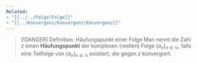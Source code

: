 ```yaml
---
Related:
- "[[../../Folge|Folge]]"
- "[[../Konvergenz/Konvergenz|Konvergenz]]"
---
```


> [!DANGER] Definition: Häufungspunkt einer Folge
> Man nennt die Zahl $z$ einen **Häufungspunkt** der komplexen (reellen) Folge $(a_n)_{n\in\mathbb{N}},$ falls eine Teilfolge von $(a_n)_{n\in\mathbb{N}}$ existiert, die gegen $z$ konvergiert.
